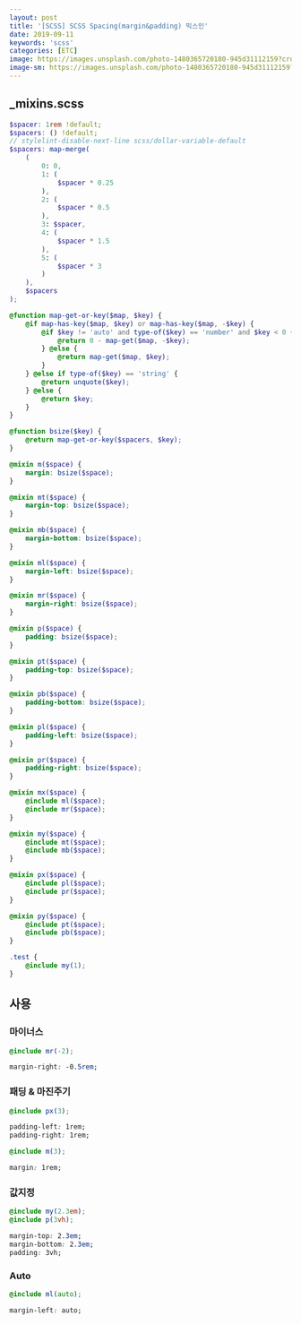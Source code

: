 ```yaml
---
layout: post
title: '[SCSS] SCSS Spacing(margin&padding) 믹스인'
date: 2019-09-11
keywords: 'scss'
categories: [ETC]
image: https://images.unsplash.com/photo-1480365720180-945d31112159?crop=entropy&cs=tinysrgb&fit=crop&fm=jpg&h=1200&ixid=eyJhcHBfaWQiOjF9&ixlib=rb-1.2.1&q=80&w=2000
image-sm: https://images.unsplash.com/photo-1480365720180-945d31112159?crop=entropy&cs=tinysrgb&fit=crop&fm=jpg&h=1200&ixid=eyJhcHBfaWQiOjF9&ixlib=rb-1.2.1&q=80&w=2000
---
```


## _mixins.scss

```scss
$spacer: 1rem !default;
$spacers: () !default;
// stylelint-disable-next-line scss/dollar-variable-default
$spacers: map-merge(
    (
        0: 0,
        1: (
            $spacer * 0.25
        ),
        2: (
            $spacer * 0.5
        ),
        3: $spacer,
        4: (
            $spacer * 1.5
        ),
        5: (
            $spacer * 3
        )
    ),
    $spacers
);

@function map-get-or-key($map, $key) {
    @if map-has-key($map, $key) or map-has-key($map, -$key) {
        @if $key != 'auto' and type-of($key) == 'number' and $key < 0 {
            @return 0 - map-get($map, -$key);
        } @else {
            @return map-get($map, $key);
        }
    } @else if type-of($key) == 'string' {
        @return unquote($key);
    } @else {
        @return $key;
    }
}

@function bsize($key) {
    @return map-get-or-key($spacers, $key);
}

@mixin m($space) {
    margin: bsize($space);
}

@mixin mt($space) {
    margin-top: bsize($space);
}

@mixin mb($space) {
    margin-bottom: bsize($space);
}

@mixin ml($space) {
    margin-left: bsize($space);
}

@mixin mr($space) {
    margin-right: bsize($space);
}

@mixin p($space) {
    padding: bsize($space);
}

@mixin pt($space) {
    padding-top: bsize($space);
}

@mixin pb($space) {
    padding-bottom: bsize($space);
}

@mixin pl($space) {
    padding-left: bsize($space);
}

@mixin pr($space) {
    padding-right: bsize($space);
}

@mixin mx($space) {
    @include ml($space);
    @include mr($space);
}

@mixin my($space) {
    @include mt($space);
    @include mb($space);
}

@mixin px($space) {
    @include pl($space);
    @include pr($space);
}

@mixin py($space) {
    @include pt($space);
    @include pb($space);
}

.test {
    @include my(1);
}
```

<ins class="adsbygoogle"
     style="display:block; text-align:center;"
     data-ad-layout="in-article"
     data-ad-format="fluid"
     data-ad-client="ca-pub-7073298118440059"
     data-ad-slot="8400970402"></ins>

<script>
     (adsbygoogle = window.adsbygoogle || []).push({});
</script>

## 사용

### 마이너스

```scss
@include mr(-2);
````

```css
margin-right: -0.5rem;
```

### 패딩 & 마진주기

```scss
@include px(3);
```

```css
padding-left: 1rem;
padding-right: 1rem;
```

```scss
@include m(3);
```

```css
margin: 1rem;
```

### 값지정

```scss
@include my(2.3em);
@include p(3vh);
```

```css
margin-top: 2.3em;
margin-bottom: 2.3em;
padding: 3vh;
```

### Auto

```scss
@include ml(auto);
```

```css
margin-left: auto;
```
